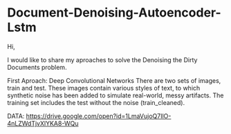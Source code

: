 # Document-Denoising-Autoencoder-Lstm

Hi,

I would like to share my aproaches to solve the Denoising the Dirty Documents problem.

First Aproach: Deep Convolutional Networks
There are two sets of images, train and test. These images contain various styles of text, to which synthetic noise has been added to simulate real-world, messy artifacts. The training set includes the test without the noise (train_cleaned). 

DATA: https://drive.google.com/open?id=1LmaVujoQ7IlO-4nLZWdTjvXlYKA8-WQu
